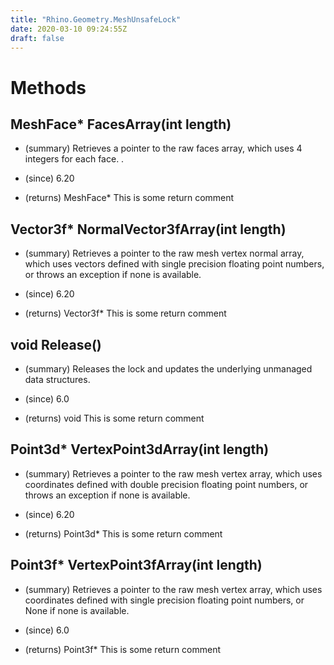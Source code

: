 ```yaml
---
title: "Rhino.Geometry.MeshUnsafeLock"
date: 2020-03-10 09:24:55Z
draft: false
---
```


# Methods
## MeshFace* FacesArray(int length)
- (summary) 
     Retrieves a pointer to the raw faces array, which uses 4 integers for each face.
     .
     
- (since) 6.20
- (returns) MeshFace* This is some return comment
## Vector3f* NormalVector3fArray(int length)
- (summary) 
     Retrieves a pointer to the raw mesh vertex normal array, which uses vectors
     defined with single precision floating point numbers, or throws an exception if none is available.
     
- (since) 6.20
- (returns) Vector3f* This is some return comment
## void Release()
- (summary) 
     Releases the lock and updates the underlying unmanaged data structures.
     
- (since) 6.0
- (returns) void This is some return comment
## Point3d* VertexPoint3dArray(int length)
- (summary) 
     Retrieves a pointer to the raw mesh vertex array, which uses coordinates
     defined with double precision floating point numbers, or throws an exception if none is available.
     
- (since) 6.20
- (returns) Point3d* This is some return comment
## Point3f* VertexPoint3fArray(int length)
- (summary) 
     Retrieves a pointer to the raw mesh vertex array, which uses coordinates
     defined with single precision floating point numbers, or None if none is available.
     
- (since) 6.0
- (returns) Point3f* This is some return comment
